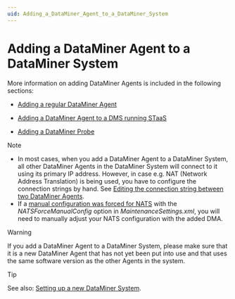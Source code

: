 ```yaml
---
uid: Adding_a_DataMiner_Agent_to_a_DataMiner_System
---
```


# Adding a DataMiner Agent to a DataMiner System

More information on adding DataMiner Agents is included in the following sections:

- [Adding a regular DataMiner Agent](xref:Adding_a_regular_DataMiner_Agent)

- [Adding a DataMiner Agent to a DMS running STaaS](xref:Adding_a_DMA_to_a_DMS_running_STaaS)

- [Adding a DataMiner Probe](xref:Adding_a_DataMiner_Probe)

> [!NOTE]
>
> - In most cases, when you add a DataMiner Agent to a DataMiner System, all other DataMiner Agents in the DataMiner System will connect to it using its primary IP address. However, in case e.g. NAT (Network Address Translation) is being used, you have to configure the connection strings by hand. See [Editing the connection string between two DataMiner Agents](xref:SLNetClientTest_editing_connection_string).
> - If a [manual configuration was forced for NATS](xref:SLNetClientTest_disabling_automatic_nats_config) with the *NATSForceManualConfig* option in *MaintenanceSettings.xml*, you will need to manually adjust your NATS configuration with the added DMA.

> [!WARNING]
> If you add a DataMiner Agent to a DataMiner System, please make sure that it is a new DataMiner Agent that has not yet been put into use and that uses the same software version as the other Agents in the system.

> [!TIP]
> See also: [Setting up a new DataMiner System](xref:Before_you_begin_to_set_up_a_new_DMS).
